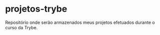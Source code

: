 # projetos-trybe
Repositório onde serão armazenados meus projetos efetuados durante o curso da Trybe.
